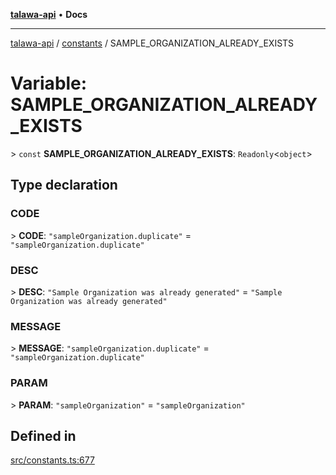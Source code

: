 [**talawa-api**](../../README.md) • **Docs**

***

[talawa-api](../../modules.md) / [constants](../README.md) / SAMPLE\_ORGANIZATION\_ALREADY\_EXISTS

# Variable: SAMPLE\_ORGANIZATION\_ALREADY\_EXISTS

\> `const` **SAMPLE\_ORGANIZATION\_ALREADY\_EXISTS**: `Readonly`\<`object`\>

## Type declaration

### CODE

\> **CODE**: `"sampleOrganization.duplicate"` = `"sampleOrganization.duplicate"`

### DESC

\> **DESC**: `"Sample Organization was already generated"` = `"Sample Organization was already generated"`

### MESSAGE

\> **MESSAGE**: `"sampleOrganization.duplicate"` = `"sampleOrganization.duplicate"`

### PARAM

\> **PARAM**: `"sampleOrganization"` = `"sampleOrganization"`

## Defined in

[src/constants.ts:677](https://github.com/PalisadoesFoundation/talawa-api/blob/f1c816bca43cc03a8c1bd303394e2550a50db017/src/constants.ts#L677)

